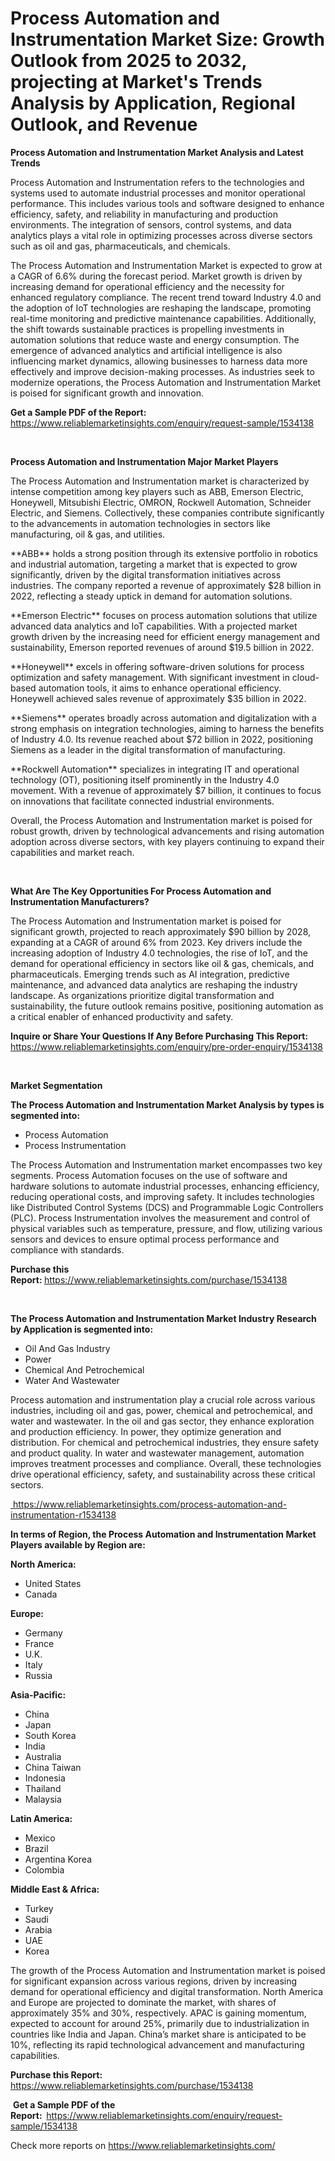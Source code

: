 <p><h1>Process Automation and Instrumentation Market Size: Growth Outlook from 2025 to 2032, projecting at Market's Trends Analysis by Application, Regional Outlook, and Revenue</h1></p><p><strong>Process Automation and Instrumentation Market Analysis and Latest Trends</strong></p>
<p><p>Process Automation and Instrumentation refers to the technologies and systems used to automate industrial processes and monitor operational performance. This includes various tools and software designed to enhance efficiency, safety, and reliability in manufacturing and production environments. The integration of sensors, control systems, and data analytics plays a vital role in optimizing processes across diverse sectors such as oil and gas, pharmaceuticals, and chemicals.</p><p>The Process Automation and Instrumentation Market is expected to grow at a CAGR of 6.6% during the forecast period. Market growth is driven by increasing demand for operational efficiency and the necessity for enhanced regulatory compliance. The recent trend toward Industry 4.0 and the adoption of IoT technologies are reshaping the landscape, promoting real-time monitoring and predictive maintenance capabilities. Additionally, the shift towards sustainable practices is propelling investments in automation solutions that reduce waste and energy consumption. The emergence of advanced analytics and artificial intelligence is also influencing market dynamics, allowing businesses to harness data more effectively and improve decision-making processes. As industries seek to modernize operations, the Process Automation and Instrumentation Market is poised for significant growth and innovation.</p></p>
<p><strong>Get a Sample PDF of the Report:&nbsp;</strong> <a href="https://www.reliablemarketinsights.com/enquiry/request-sample/1534138?utm_campaign=2453&utm_medium=2&utm_source=Github&utm_content=ia&utm_term=17022025&utm_id=process-automation-and-instrumentation">https://www.reliablemarketinsights.com/enquiry/request-sample/1534138</a></p>
<p>&nbsp;</p>
<p><strong>Process Automation and Instrumentation Major Market Players</strong></p>
<p><p>The Process Automation and Instrumentation market is characterized by intense competition among key players such as ABB, Emerson Electric, Honeywell, Mitsubishi Electric, OMRON, Rockwell Automation, Schneider Electric, and Siemens. Collectively, these companies contribute significantly to the advancements in automation technologies in sectors like manufacturing, oil & gas, and utilities.</p><p>**ABB** holds a strong position through its extensive portfolio in robotics and industrial automation, targeting a market that is expected to grow significantly, driven by the digital transformation initiatives across industries. The company reported a revenue of approximately $28 billion in 2022, reflecting a steady uptick in demand for automation solutions.</p><p>**Emerson Electric** focuses on process automation solutions that utilize advanced data analytics and IoT capabilities. With a projected market growth driven by the increasing need for efficient energy management and sustainability, Emerson reported revenues of around $19.5 billion in 2022.</p><p>**Honeywell** excels in offering software-driven solutions for process optimization and safety management. With significant investment in cloud-based automation tools, it aims to enhance operational efficiency. Honeywell achieved sales revenue of approximately $35 billion in 2022.</p><p>**Siemens** operates broadly across automation and digitalization with a strong emphasis on integration technologies, aiming to harness the benefits of Industry 4.0. Its revenue reached about $72 billion in 2022, positioning Siemens as a leader in the digital transformation of manufacturing.</p><p>**Rockwell Automation** specializes in integrating IT and operational technology (OT), positioning itself prominently in the Industry 4.0 movement. With a revenue of approximately $7 billion, it continues to focus on innovations that facilitate connected industrial environments.</p><p>Overall, the Process Automation and Instrumentation market is poised for robust growth, driven by technological advancements and rising automation adoption across diverse sectors, with key players continuing to expand their capabilities and market reach.</p></p>
<p>&nbsp;</p>
<p><strong>What Are The Key Opportunities For Process Automation and Instrumentation Manufacturers?</strong></p>
<p><p>The Process Automation and Instrumentation market is poised for significant growth, projected to reach approximately $90 billion by 2028, expanding at a CAGR of around 6% from 2023. Key drivers include the increasing adoption of Industry 4.0 technologies, the rise of IoT, and the demand for operational efficiency in sectors like oil & gas, chemicals, and pharmaceuticals. Emerging trends such as AI integration, predictive maintenance, and advanced data analytics are reshaping the industry landscape. As organizations prioritize digital transformation and sustainability, the future outlook remains positive, positioning automation as a critical enabler of enhanced productivity and safety.</p></p>
<p><strong>Inquire or Share Your Questions If Any Before Purchasing This Report:</strong> <a href="https://www.reliablemarketinsights.com/enquiry/pre-order-enquiry/1534138?utm_campaign=2453&utm_medium=2&utm_source=Github&utm_content=ia&utm_term=17022025&utm_id=process-automation-and-instrumentation">https://www.reliablemarketinsights.com/enquiry/pre-order-enquiry/1534138</a></p>
<p>&nbsp;</p>
<p><strong>Market Segmentation</strong></p>
<p><strong>The Process Automation and Instrumentation Market Analysis by types is segmented into:</strong></p>
<p><ul><li>Process Automation</li><li>Process Instrumentation</li></ul></p>
<p><p>The Process Automation and Instrumentation market encompasses two key segments. Process Automation focuses on the use of software and hardware solutions to automate industrial processes, enhancing efficiency, reducing operational costs, and improving safety. It includes technologies like Distributed Control Systems (DCS) and Programmable Logic Controllers (PLC). Process Instrumentation involves the measurement and control of physical variables such as temperature, pressure, and flow, utilizing various sensors and devices to ensure optimal process performance and compliance with standards.</p></p>
<p><strong>Purchase this Report:&nbsp;</strong><a href="https://www.reliablemarketinsights.com/purchase/1534138?utm_campaign=2453&utm_medium=2&utm_source=Github&utm_content=ia&utm_term=17022025&utm_id=process-automation-and-instrumentation">https://www.reliablemarketinsights.com/purchase/1534138</a></p>
<p>&nbsp;</p>
<p><strong>The Process Automation and Instrumentation Market Industry Research by Application is segmented into:</strong></p>
<p><ul><li>Oil And Gas Industry</li><li>Power</li><li>Chemical And Petrochemical</li><li>Water And Wastewater</li></ul></p>
<p><p>Process automation and instrumentation play a crucial role across various industries, including oil and gas, power, chemical and petrochemical, and water and wastewater. In the oil and gas sector, they enhance exploration and production efficiency. In power, they optimize generation and distribution. For chemical and petrochemical industries, they ensure safety and product quality. In water and wastewater management, automation improves treatment processes and compliance. Overall, these technologies drive operational efficiency, safety, and sustainability across these critical sectors.</p></p>
<p><a href="https://www.reliablemarketinsights.com/process-automation-and-instrumentation-r1534138?utm_campaign=2453&utm_medium=2&utm_source=Github&utm_content=ia&utm_term=17022025&utm_id=process-automation-and-instrumentation">&nbsp;https://www.reliablemarketinsights.com/process-automation-and-instrumentation-r1534138</a></p>
<p><strong>In terms of Region, the Process Automation and Instrumentation Market Players available by Region are:</strong></p>
<p>
    <p> <strong> North America: </strong>
        <ul>
            <li>United States</li>
            <li>Canada</li>
        </ul>
        </p> 
    <p> <strong> Europe: </strong>
        <ul>
            <li>Germany</li>
            <li>France</li>
            <li>U.K.</li>
            <li>Italy</li>
            <li>Russia</li>
        </ul>
        </p> 
    <p> <strong> Asia-Pacific: </strong>
        <ul>
            <li>China</li>
            <li>Japan</li>
            <li>South Korea</li>
            <li>India</li>
            <li>Australia</li>
            <li>China Taiwan</li>
            <li>Indonesia</li>
            <li>Thailand</li>
            <li>Malaysia</li>
        </ul>
        </p> 
    <p> <strong> Latin America: </strong>
        <ul>
            <li>Mexico</li>
            <li>Brazil</li>
            <li>Argentina Korea</li>
            <li>Colombia</li>
        </ul>
        </p> 
    <p> <strong> Middle East & Africa: </strong>
        <ul>
            <li>Turkey</li>
            <li>Saudi</li>
            <li>Arabia</li>
            <li>UAE</li>
            <li>Korea</li>
        </ul>
    </p>
    </p>
<p><p>The growth of the Process Automation and Instrumentation market is poised for significant expansion across various regions, driven by increasing demand for operational efficiency and digital transformation. North America and Europe are projected to dominate the market, with shares of approximately 35% and 30%, respectively. APAC is gaining momentum, expected to account for around 25%, primarily due to industrialization in countries like India and Japan. China’s market share is anticipated to be 10%, reflecting its rapid technological advancement and manufacturing capabilities.</p></p>
<p><strong>Purchase this Report: </strong><a href="https://www.reliablemarketinsights.com/purchase/1534138?utm_campaign=2453&utm_medium=2&utm_source=Github&utm_content=ia&utm_term=17022025&utm_id=process-automation-and-instrumentation">https://www.reliablemarketinsights.com/purchase/1534138</a></p>
<p>&nbsp;<strong>Get a Sample PDF of the Report:&nbsp;&nbsp;</strong><a href="https://www.reliablemarketinsights.com/enquiry/request-sample/1534138?utm_campaign=2453&utm_medium=2&utm_source=Github&utm_content=ia&utm_term=17022025&utm_id=process-automation-and-instrumentation">https://www.reliablemarketinsights.com/enquiry/request-sample/1534138</a></p>
<p><strong></strong></p>
<p>Check more reports on <a href="https://www.reliablemarketinsights.com/?utm_campaign=2453&utm_medium=2&utm_source=Github&utm_content=ia&utm_term=17022025&utm_id=process-automation-and-instrumentation">https://www.reliablemarketinsights.com/</a></p>